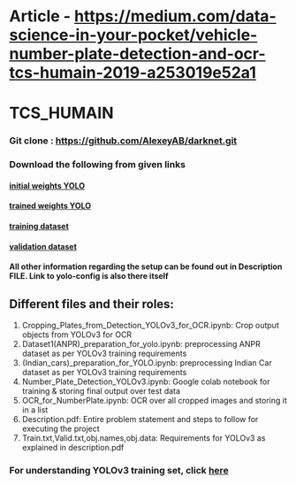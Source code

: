 # Article - https://medium.com/data-science-in-your-pocket/vehicle-number-plate-detection-and-ocr-tcs-humain-2019-a253019e52a1
# TCS_HUMAIN
### Git clone : https://github.com/AlexeyAB/darknet.git

### Download the following from given links

#### [initial weights YOLO](https://drive.google.com/file/d/1OBNcSfNH53HHCEZbfIRsCygDCevS8NaJ/view?usp=sharing)
#### [trained weights YOLO](https://drive.google.com/file/d/1I3JY2-0mr1wNz7ifEzxct8GJyxEy-doL/view?usp=sharing)
#### [training dataset](https://drive.google.com/file/d/1t20-WpJWvon2o7MdoS88FyBw8yYrRKln/view?usp=sharing)
#### [validation dataset](https://drive.google.com/file/d/1as5wGXC3M4ErAYn9Q0vxeLPwlS5JInNV/view?usp=sharing)


#### All other information regarding the setup can be found out in Description FILE. Link to yolo-config is also there itself

## Different files and their roles:
1. Cropping_Plates_from_Detection_YOLOv3_for_OCR.ipynb: Crop output objects from YOLOv3 for OCR
2. Dataset1(ANPR)_preparation_for_yolo.ipynb: preprocessing ANPR dataset as per YOLOv3 training requirements
3. (Indian_cars)_preparation_for_YOLO.ipynb: preprocessing Indian Car dataset as per YOLOv3 training requirements
4. Number_Plate_Detection_YOLOv3.ipynb: Google colab notebook for training & storing final output over test data
5. OCR_for_NumberPlate.ipynb: OCR over all cropped images and storing it in a list 
6. Description.pdf: Entire problem statement and steps to follow for executing the project
7. Train.txt,Valid.txt,obj.names,obj.data: Requirements for YOLOv3 as explained in description.pdf


### For understanding YOLOv3 training set, click [here](https://medium.com/@mehulgupta_7991/image-labelling-for-yolo-using-yolo-mark-c58eb75b77fd?source=friends_link&sk=d7957d821ed7ea33e177ad766578f63a) 
